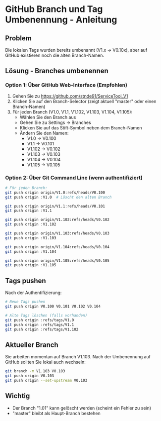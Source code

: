 # GitHub Branch und Tag Umbenennung - Anleitung

## Problem
Die lokalen Tags wurden bereits umbenannt (V1.x → V0.10x), aber auf GitHub existieren noch die alten Branch-Namen.

## Lösung - Branches umbenennen

### Option 1: Über GitHub Web-Interface (Empfohlen)
1. Gehen Sie zu https://github.com/stnde91/ServiceTool_V1
2. Klicken Sie auf den Branch-Selector (zeigt aktuell "master" oder einen Branch-Namen)
3. Für jeden Branch (V1.0, V1.1, V1.102, V1.103, V1.104, V1.105):
   - Wählen Sie den Branch aus
   - Gehen Sie zu Settings → Branches
   - Klicken Sie auf das Stift-Symbol neben dem Branch-Namen
   - Ändern Sie den Namen:
     - V1.0 → V0.100
     - V1.1 → V0.101
     - V1.102 → V0.102
     - V1.103 → V0.103
     - V1.104 → V0.104
     - V1.105 → V0.105

### Option 2: Über Git Command Line (wenn authentifiziert)
```bash
# Für jeden Branch:
git push origin origin/V1.0:refs/heads/V0.100
git push origin :V1.0  # Löscht den alten Branch

git push origin origin/V1.1:refs/heads/V0.101
git push origin :V1.1

git push origin origin/V1.102:refs/heads/V0.102
git push origin :V1.102

git push origin origin/V1.103:refs/heads/V0.103
git push origin :V1.103

git push origin origin/V1.104:refs/heads/V0.104
git push origin :V1.104

git push origin origin/V1.105:refs/heads/V0.105
git push origin :V1.105
```

## Tags pushen
Nach der Authentifizierung:
```bash
# Neue Tags pushen
git push origin V0.100 V0.101 V0.102 V0.104

# Alte Tags löschen (falls vorhanden)
git push origin :refs/tags/V1.0
git push origin :refs/tags/V1.1
git push origin :refs/tags/V1.102
```

## Aktueller Branch
Sie arbeiten momentan auf Branch V1.103. Nach der Umbenennung auf GitHub sollten Sie lokal auch wechseln:
```bash
git branch -m V1.103 V0.103
git push origin V0.103
git push origin --set-upstream V0.103
```

## Wichtig
- Der Branch "1.01" kann gelöscht werden (scheint ein Fehler zu sein)
- "master" bleibt als Haupt-Branch bestehen